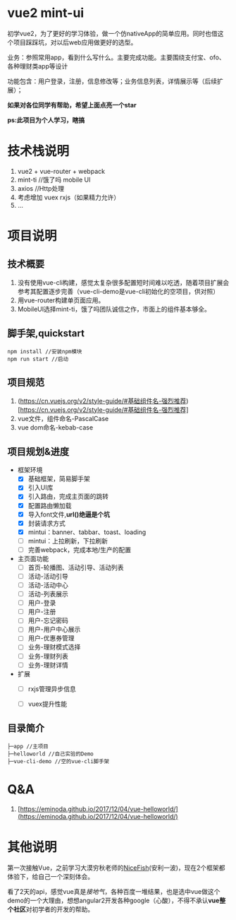# vue2 mint-ui

初学vue2，为了更好的学习体验，做一个仿nativeApp的简单应用。同时也借这个项目踩踩坑，对以后web应用做更好的选型。

业务：参照常用app，看到什么写什么。主要完成功能。主要围绕支付宝、ofo、各种理财类app等设计

功能包含：用户登录，注册，信息修改等；业务信息列表，详情展示等（后续扩展）；

**如果对各位同学有帮助，希望上面点亮一个star**

**ps:此项目为个人学习，瞎搞**

# 技术栈说明 

1. vue2 + vue-router + webpack
2. mint-ti  //饿了吗 mobile UI
3. axios //Http处理
4. 考虑增加 vuex rxjs（如果精力允许）
5. ...

# 项目说明
## 技术概要
1. 没有使用vue-cli构建，感觉太复杂很多配置短时间难以吃透，随着项目扩展会参考其配置逐步完善（vue-cli-demo是vue-cli初始化的空项目，供对照）
2. 用vue-router构建单页面应用。
3. MobileUI选择mint-ti，饿了吗团队诚信之作，市面上的组件基本够全。

## 脚手架,quickstart 
````
npm install //安装npm模块
npm run start //启动
````

## 项目规范
1. (https://cn.vuejs.org/v2/style-guide/#基础组件名-强烈推荐)[https://cn.vuejs.org/v2/style-guide/#基础组件名-强烈推荐]
2. vue文件，组件命名-PascalCase
3. vue dom命名-kebab-case

## 项目规划&进度
- 框架环境
    - [x] 基础框架，简易脚手架
    - [x] 引入UI库
    - [x] 引入路由，完成主页面的跳转
    - [x] 配置路由懒加载
    - [x] 导入font文件,**url()绝逼是个坑**
    - [x] 封装请求方式
    - [x] mintui：banner、tabbar、toast、loading
    - [ ] mintui：上拉刷新，下拉刷新
    - [ ] 完善webpack，完成本地/生产的配置
- 主页面功能
    - [ ] 首页-轮播图、活动引导、活动列表
    - [ ] 活动-活动引导
    - [ ] 活动-活动中心
    - [ ] 活动-列表展示 
    - [ ] 用户-登录
    - [ ] 用户-注册
    - [ ] 用户-忘记密码
    - [ ] 用户-用户中心展示
    - [ ] 用户-优惠券管理
    - [ ] 业务-理财模式选择
    - [ ] 业务-理财列表
    - [ ] 业务-理财详情
- 扩展
    - [ ] rxjs管理异步信息
    - [ ] vuex提升性能
    


## 目录简介
````
├─app //主项目
├─helloworld //自己实验的Demo
├─vue-cli-demo //空的vue-cli脚手架
````

# Q&A
1. [https://eminoda.github.io/2017/12/04/vue-helloworld/](https://eminoda.github.io/2017/12/04/vue-helloworld/)

# 其他说明

第一次接触Vue，之前学习大漠穷秋老师的[NiceFish](https://gitee.com/mumu-osc/NiceFish)(安利一波)，现在2个框架都体验下，给自己一个深刻体会。

看了2天的api，感觉vue真是*接地气*，各种百度一堆结果，也是选中vue做这个demo的一个大理由，想想angular2开发各种google（心酸），不得不承认**vue整个社区**对初学者的开发的帮助。
